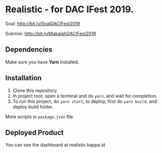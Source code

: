 # Realistic - for DAC IFest 2019.

Soal: http://bit.ly/SoalDACIFest2019

Submisi: http://bit.ly/MakalahDACIFest2019

## Dependencies
Make sure you have **Yarn** installed.

## Installation
1. Clone this repository.
2. In project root, open a terminal and do `yarn`, and wait for completion.
3. To run this project, do `yarn start`; to deploy, first do `yarn build`, and deploy build folder.

More scripts in `package.json` file.

## Deployed Product
You can see the dashboard at realistic.kappa.id
